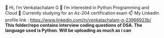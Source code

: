 👋 Hi, I’m Venkatachalam G
👀 I’m interested in Python Programming and Cloud
🌱 Currently studying for an Az-204 certification exam
📫 My LinkedIn profile link : https://www.linkedin.com/in/venkatachalam-g-23966923b/<br>
<b font-size:20>This folder/repo contains interview coding questions of DSA. The language used is Python. Will be uploading as much as i can</b>
